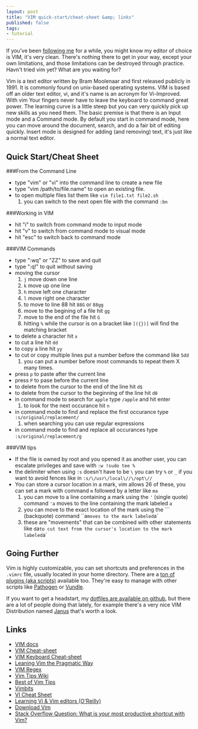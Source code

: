 ```yaml
---
layout: post
title: "VIM quick-start/cheat-sheet &amp; links"
published: false
tags:
- tutorial
---
```


If you've been [following me](http://twitter.com/jkirchartz) for a while, you might know my editor of choice is VIM,
it's very clean. There's nothing there to get in your way, except your own limitations, and those limitations can be
destroyed through practice. Havn't tried vim yet? What are you waiting for?

Vim is a text editor written by Bram Moolenaar and first released publicly in 1991. It is commonly found on unix-based operating systems. VIM is based off an older text editor, vi, and it's name is an acronym for Vi-Improved.
With vim Your fingers never have to leave the keyboard to command great power. The learning curve is a little steep but you can very quickly pick up new skills as you need them. The basic premise is that there is an Input mode
and a Command mode. By default you start in command mode, here you can move around the document, search, and do a fair bit of editing quickly. Insert mode is designed for adding (and removing) text, it's just like a normal text
editor.

Quick Start/Cheat Sheet
-----------

###From the Command Line

* type "vim" or "vi" into the command line to create a new file
* type "vim /path/to/file.name" to open an existing file. 
* to open multiple files list them like `vim file1.txt file2.sh`
    1. you can switch to the next open file with the command `:bn`

###Working in VIM

* hit "i" to switch from command mode to input mode
* hit "v" to switch from command mode to visual mode
* hit "esc" to switch back to command mode

###VIM Commands
* type ":wq" or "ZZ" to save and quit
* type ":q!" to quit without saving
* moving the cursor
    1. `j` move down one line
    1. `k` move up one line
    1. `h` move left one character
    1. `l` move right one character
    1. to move to line 88 hit `88G` or `88gg`
    1. move to the begining of a file hit `gg`
    1. move to the end of the file hit `G`
    1. hitting `%` while the cursor is on a bracket like `[({})]` will find the matching bracket
* to delete a character hit `x`
* to cut a line hit `dd`
* to copy a line hit `yy`
* to cut or copy multiple lines put a number before the command like `5dd`
    1. you can put a number before most commands to repeat them X many times.
* press `p` to paste after the current line
* press `P` to pase before the current line
* to delete from the cursor to the end of the line hit `d$`
* to delete from the cursor to the beginning of the line hit `d0`
* in command mode to search for `apple` type `/apple` and hit enter
    1. to look for the next occurance hit `n`
* in command mode to find and replace the first occurance type `:s/original/replacement/`
    1. when searching you can use regular expressions
* in command mode to find and replace all occurances type `:s/original/replacement/g`


###VIM tips
* If the file is owned by root and you opened it as another user, you can escalate privileges and save with `:w !sudo tee %`
* the delimiter when using `:s` doesn't have to be `\` you can try `%` or `_` if you want to avoid fences like in `:s/\/usr\/local\//\/opt\//`
* You can store a cursor location in a mark, vim allows 26 of these, you can set a mark with command `m` followed by a letter like `ma`
    1. you can move to a line containing a mark using the `'` (single quote) command `'a` moves to the line containing the mark labeled `a`
    1. you can move to the exact location of the mark using the ``` (backquote) command ``a` moves to the mark labeled `a`
    1. these are "movements" that can be combined with other statements like `d`a` to cut text from the cursor's location to the mark labeled `a`

Going Further
------------
Vim is highly customizable, you can set shortcuts and preferences in the `.vimrc` file, usually located in your home directory.
There are a [ton of plugins (aka scripts)](http://www.vim.org/scripts/) available too. They're easy to manage with other scripts
like [Pathogen](https://github.com/tpope/vim-pathogen) or [Vundle](https://github.com/gmarik/vundle). 

If you want to get a headstart, my [dotfiles are available on github](https://github.com/jkirchartz/dotfiles), but there are a lot of people 
doing that lately, for example there's a very nice VIM Distribution named [Janus](https://github.com/carlhuda/janus) that's worth a look.

Links
------------
* [VIM docs](http://www.vim.org/docs.php) 
* [VIM Cheat-sheet](http://michael.peopleofhonoronly.com/vim/)
* [VIM Keyboard Cheat-sheet](http://walking-without-crutches.heroku.com/image/images/vi-vim-cheat-sheet.png)
* [Leaning Vim the Pragmatic Way](http://jrmiii.com/2009/03/06/learning-vim-the-pragmatic-way.html)
* [VIM Regex](http://vimregex.com/)
* [Vim Tips Wiki](http://vim.wikia.com/wiki/Vim_Tips_Wiki)
* [Best of Vim Tips](http://zzapper.co.uk/vimtips.html)
* [Vimbits](http://vimbits.com/)
* [VI Cheat Sheet](http://www.lagmonster.org/docs/vi.html)
* [Learning Vi & Vim editors (O'Reilly)](http://www.amazon.com/gp/product/059652983X)
* [Download Vim](http://www.vim.org/download.php)
* [Stack Overflow Question: What is your most productive shortcut with Vim?](http://stackoverflow.com/questions/1218390/what-is-your-most-productive-shortcut-with-vim/1220118)

